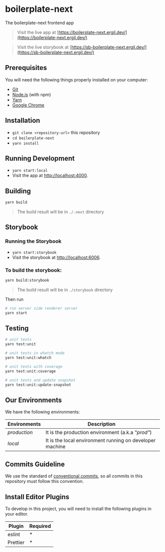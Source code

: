 # boilerplate-next

The boilerplate-next frontend app

> Visit the live app at [https://boilerplate-next.ergil.dev/](https://boilerplate-next.ergil.dev/)

> Visit the live storybook at [https://sb-boilerplate-next.ergil.dev/](https://sb-boilerplate-next.ergil.dev/)

## Prerequisites

You will need the following things properly installed on your computer:

- [Git](https://git-scm.com/)
- [Node.js](https://nodejs.org/) (with npm)
- [Yarn](https://yarnpkg.com/)
- [Google Chrome](https://google.com/chrome/)

## Installation

- `git clone <repository-url>` this repository
- `cd boilerplate-next`
- `yarn install`

## Running Development

- `yarn start:local`
- Visit the app at [http://localhost:4000](http://localhost:4000).

## Building

```bash
yarn build
```

> The build result will be in `./.next` directory

## Storybook

### Running the Storybook
- `yarn start:storybook`
- Visit the storybook at [http://localhost:6006](http://localhost:6006).

### To build the storybook:
```bash
yarn build:storybook
```

> The build result will be in `./storybook` directory

Then run

```bash
# run server side renderer server
yarn start
```

## Testing

```bash
# unit tests
yarn test:unit

# unit tests in whatch mode
yarn test:unit:whatch

# unit tests with coverage
yarn test:unit:coverage

# unit tests and update snapshot
yarn test:unit:update-snapshot
```

## Our Environments

We have the following environments:

| Environments | Description                                              |
| ------------ | -------------------------------------------------------- |
| _production_ | It is the production environment (a.k.a _"prod"_)        |
| _local_      | It is the local environment running on developer machine |

## Commits Guideline

We use the standard of [conventional commits](https://www.conventionalcommits.org/), so all commits in this repository must follow this convention.

## Install Editor Plugins

To develop in this project, you will need to install the following plugins in your editor.

| Plugin   | Required |
| -------- | -------- |
| eslint   | \*       |
| Prettier | \*       |
